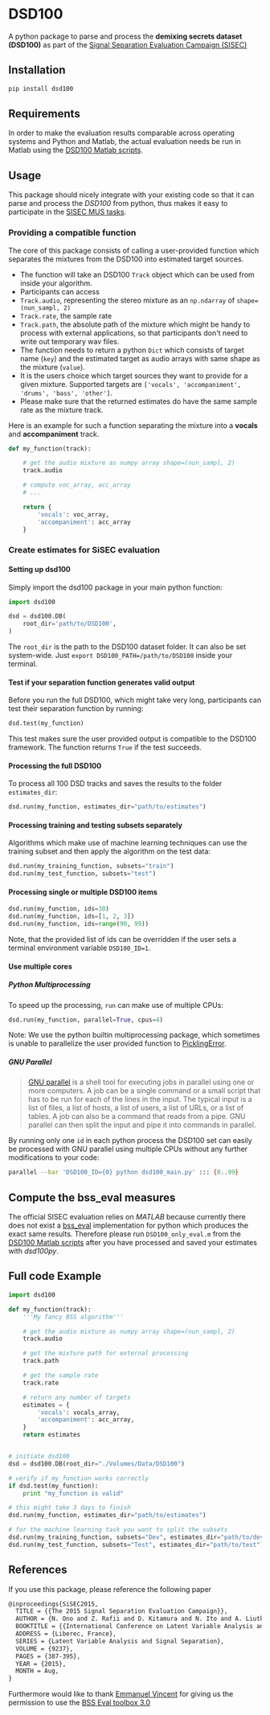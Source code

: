 # DSD100

A python package to parse and process the __demixing secrets dataset (DSD100)__ as part of the [Signal Separation Evaluation Campaign (SISEC)](https://sisec.inria.fr/)

## Installation

```bash
pip install dsd100
```

## Requirements

In order to make the evaluation results comparable across operating systems and Python and
Matlab, the actual evaluation needs be run in Matlab using the [DSD100 Matlab scripts](https://github.com/faroit/dsd100mat).

## Usage

This package should nicely integrate with your existing code so that it can parse and process the _DSD100_ from python, thus makes it easy to participate in the [SISEC MUS tasks](https://sisec.inria.fr/professionally-produced-music-recordings).

### Providing a compatible function

 The core of this package consists of calling a user-provided function which separates the mixtures from the DSD100 into estimated target sources.

- The function will take an DSD100 ```Track``` object which can be used from inside your algorithm.
- Participants can access
 - ```Track.audio```, representing the stereo mixture as an ```np.ndarray``` of ```shape=(nun_sampl, 2)```
 - ```Track.rate```, the sample rate
 - ```Track.path```, the absolute path of the mixture which might be handy to process with external applications, so that participants don't need to write out temporary wav files.
- The function needs to return a python ```Dict``` which consists of target name (```key```) and the estimated target as audio arrays with same shape as the mixture (```value```).
- It is the users choice which target sources they want to provide for a given mixture. Supported targets are ```['vocals', 'accompaniment', 'drums', 'bass', 'other']```.
- Please make sure that the returned estimates do have the same sample rate as the mixture track.

Here is an example for such a function separating the mixture into a __vocals__ and __accompaniment__ track.

```python
def my_function(track):

    # get the audio mixture as numpy array shape=(nun_sampl, 2)
    track.audio

    # compute voc_array, acc_array
    # ...

    return {
        'vocals': voc_array,
        'accompaniment': acc_array
    }
```

### Create estimates for SiSEC evaluation

#### Setting up dsd100

Simply import the dsd100 package in your main python function:

```python
import dsd100

dsd = dsd100.DB(
    root_dir='path/to/DSD100',
)
```

The ```root_dir``` is the path to the DSD100 dataset folder. It can also be set system-wide. Just ```export DSD100_PATH=/path/to/DSD100``` inside your terminal.

#### Test if your separation function generates valid output

Before you run the full DSD100, which might take very long, participants can test their separation function by running:
```python
dsd.test(my_function)
```
This test makes sure the user provided output is compatible to the DSD100 framework. The function returns `True` if the test succeeds.

#### Processing the full DSD100

To process all 100 DSD tracks and saves the results to the folder ```estimates_dir```:

```python
dsd.run(my_function, estimates_dir="path/to/estimates")
```

#### Processing training and testing subsets separately

Algorithms which make use of machine learning techniques can use the training subset and then apply the algorithm on the test data:

```python
dsd.run(my_training_function, subsets="train")
dsd.run(my_test_function, subsets="test")
```

#### Processing single or multiple DSD100 items

```python
dsd.run(my_function, ids=30)
dsd.run(my_function, ids=[1, 2, 3])
dsd.run(my_function, ids=range(90, 99))
```

Note, that the provided list of ids can be overridden if the user sets a terminal environment variable ```DSD100_ID=1```.

#### Use multiple cores

##### Python Multiprocessing

To speed up the processing, `run` can make use of multiple CPUs:

```python
dsd.run(my_function, parallel=True, cpus=4)
```

Note: We use the python builtin multiprocessing package, which sometimes is unable to parallelize the user provided function to [PicklingError](http://stackoverflow.com/a/8805244).

##### GNU Parallel

> [GNU parallel](http://www.gnu.org/software/parallel) is a shell tool for executing jobs in parallel using one or more computers. A job can be a single command or a small script that has to be run for each of the lines in the input. The typical input is a list of files, a list of hosts, a list of users, a list of URLs, or a list of tables. A job can also be a command that reads from a pipe. GNU parallel can then split the input and pipe it into commands in parallel.

By running only one ```id``` in each python process the DSD100 set can easily be processed with GNU parallel using multiple CPUs without any further modifications to your code:

```bash
parallel --bar 'DSD100_ID={0} python dsd100_main.py' ::: {0..99}  
```

## Compute the bss_eval measures

The official SISEC evaluation relies on _MATLAB_ because currently there does not exist a [bss_eval](http://bass-db.gforge.inria.fr/bss_eval/) implementation for python which produces the exact same results.
Therefore please run ```DSD100_only_eval.m``` from the [DSD100 Matlab scripts](https://github.com/faroit/dsd100mat) after you have processed and saved your estimates with _dsd100py_.

## Full code Example

```python
import dsd100

def my_function(track):
    '''My fancy BSS algorithm'''

    # get the audio mixture as numpy array shape=(nun_sampl, 2)
    track.audio

    # get the mixture path for external processing
    track.path

    # get the sample rate
    track.rate

    # return any number of targets
    estimates = {
        'vocals': vocals_array,
        'accompaniment': acc_array,
    }
    return estimates


# initiate dsd100
dsd = dsd100.DB(root_dir="./Volumes/Data/DSD100")

# verify if my_function works correctly
if dsd.test(my_function):
    print "my_function is valid"

# this might take 3 days to finish
dsd.run(my_function, estimates_dir="path/to/estimates")

# for the machine learning task you want to split the subsets
dsd.run(my_training_function, subsets="Dev", estimates_dir="path/to/dev")  # this takes 1.5 days to finish
dsd.run(my_test_function, subsets="Test", estimates_dir="path/to/test")  # this takes 1.5 days to finish

```

## References

If you use this package, please reference the following paper

```tex
@inproceedings{SiSEC2015,
  TITLE = {{The 2015 Signal Separation Evaluation Campaign}},
  AUTHOR = {N. Ono and Z. Rafii and D. Kitamura and N. Ito and A. Liutkus},
  BOOKTITLE = {{International Conference on Latent Variable Analysis and Signal Separation  (LVA/ICA)}},
  ADDRESS = {Liberec, France},
  SERIES = {Latent Variable Analysis and Signal Separation},
  VOLUME = {9237},
  PAGES = {387-395},
  YEAR = {2015},
  MONTH = Aug,
}
```

Furthermore would like to thank [Emmanuel Vincent](http://www.loria.fr/~evincent/) for giving us the permission to use the [BSS Eval toolbox 3.0](http://bass-db.gforge.inria.fr/bss_eval/)
